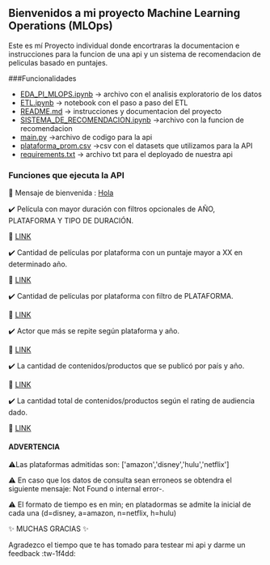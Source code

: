 ## Bienvenidos a mi proyecto Machine Learning Operations (MLOps)
Este es mí Proyecto individual donde encortraras la documentacion e instrucciones para la funcion de una api y un sistema de recomendacion de peliculas basado en puntajes.

###Funcionalidades 

- [EDA_PI_MLOPS.ipynb](https://github.com/Davidarr96/Pryecto_MLOps/blob/main/EDA_PI_MLOPS.ipynb) -> archivo con el analisis exploratorio de los datos
- [ETL.ipynb](https://github.com/Davidarr96/Pryecto_MLOps/blob/main/ETL.ipynb) -> notebook con el paso a paso  del ETL
- [README.md](https://github.com/Davidarr96/Pryecto_MLOps/blob/main/README.md) ->  instrucciones y documentacion del proyecto
- [SISTEMA_DE_RECOMENDACION.ipynb](https://github.com/Davidarr96/Pryecto_MLOps/blob/main/SISTEMA_DE_RECOMENDACION.ipynb) ->archivo con la funcion de recomendacion
- [main.py](https://github.com/Davidarr96/Pryecto_MLOps/blob/main/main.py) ->archivo de codigo para la api
- [plataforma_prom.csv](https://github.com/Davidarr96/Pryecto_MLOps/blob/main/plataformas_prom.csv) ->csv con el datasets que utilizamos para la API
- [requirements.txt](https://github.com/Davidarr96/Pryecto_MLOps/blob/main/requirements.txt) -> archivo txt para el deployado de nuestra api

### Funciones que ejecuta la API
🎉 Mensaje de bienvenida : [Hola](https://ejemplo-nombre-deploy-0u45.onrender.com)

✔️ Película con mayor duración con filtros opcionales de AÑO, PLATAFORMA Y TIPO DE DURACIÓN.

🚀 [LINK](https://ejemplo-nombre-deploy-0u45.onrender.com/docs#/default/get_max_duration_get_max_duration__year___platform___duration_type__get)


✔️ Cantidad de películas por plataforma con un puntaje mayor a XX en determinado año.

🚀 [LINK](https://ejemplo-nombre-deploy-0u45.onrender.com/docs#/default/get_score_count_get_score_count__platform___scored___year__get)


✔️ Cantidad de películas por plataforma con filtro de PLATAFORMA.

🚀 [LINK](https://ejemplo-nombre-deploy-0u45.onrender.com/docs#/default/get_count_platform_get_count_platform__platform__get)


✔️ Actor que más se repite según plataforma y año.

🚀 [LINK](https://ejemplo-nombre-deploy-0u45.onrender.com/docs#/default/get_actor_get_actor__platform___year__get)


✔️ La cantidad de contenidos/productos que se publicó por país y año.

🚀 [LINK](https://ejemplo-nombre-deploy-0u45.onrender.com/docs#/default/prod_per_county_prod_per_county__tipo___pais___anio__get)


✔️ La cantidad total de contenidos/productos  según el rating de audiencia dado.

 🚀 [LINK](https://ejemplo-nombre-deploy-0u45.onrender.com/docs#/default/get_contents_get_contents__rating__get)
 

#### ADVERTENCIA 

⚠️Las plataformas admitidas son: ['amazon','disney','hulu','netflix']

⚠️ En caso que los datos de consulta sean erroneos se obtendra el siguiente mensaje: Not Found o internal error-.

⚠️ El formato de tiempo es en min; en platadormas se admite la inicial de cada una (d=disney, a=amazon, n=netflix, h=hulu)

✨ MUCHAS GRACIAS ✨

Agradezco el tiempo que te has tomado para testear mi api y darme un feedback :tw-1f4dd:
